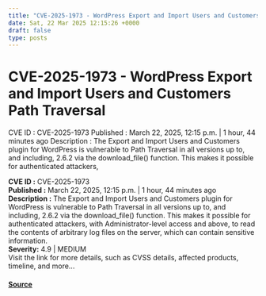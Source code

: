 ```yaml
---
title: "CVE-2025-1973 - WordPress Export and Import Users and Customers Path Traversal"
date: Sat, 22 Mar 2025 12:15:26 +0000
draft: false
type: posts
---
```

# CVE-2025-1973 - WordPress Export and Import Users and Customers Path Traversal





 CVE ID : CVE-2025-1973 Published : March 22, 2025, 12:15 p.m. | 1 hour, 44 minutes ago Description : The Export and Import Users and Customers plugin for WordPress is vulnerable to Path Traversal in all versions up to, and including, 2.6.2 via the download_file() function. This makes it possible for authenticated attackers,

**CVE ID :** CVE-2025-1973  
**Published :** March 22, 2025, 12:15 p.m. | 1 hour, 44 minutes ago  
**Description :** The Export and Import Users and Customers plugin for WordPress is vulnerable to Path Traversal in all versions up to, and including, 2.6.2 via the download\_file() function. This makes it possible for authenticated attackers, with Administrator-level access and above, to read the contents of arbitrary log files on the server, which can contain sensitive information.  
**Severity:** 4.9 | MEDIUM  
Visit the link for more details, such as CVSS details, affected products, timeline, and more...

#### [Source](https://cvefeed.io/vuln/detail/CVE-2025-1973)

